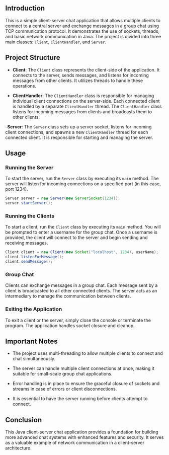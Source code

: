 ## Introduction

This is a simple client-server chat application that allows multiple clients to connect to a central server and exchange messages in a group chat using TCP communication protocol. It demonstrates the use of sockets, threads, and basic network communication in Java. The project is divided into three main classes: `Client`, `ClientHandler`, and `Server`.


## Project Structure

- **Client**: The `Client` class represents the client-side of the application. It connects to the server, sends messages, and listens for incoming messages from other clients. It utilizes threads to handle these operations.

- **ClientHandler**: The `ClientHandler` class is responsible for managing individual client connections on the server-side. Each connected client is handled by a separate `ClientHandler` thread. The `ClientHandler` class listens for incoming messages from clients and broadcasts them to other clients.

-**Server**: The `Server` class sets up a server socket, listens for incoming client connections, and spawns a new `ClientHandler` thread for each connected client. It is responsible for starting and managing the server.


## Usage

### Running the Server
To start the server, run the `Server` class by executing its `main` method. The server will listen for incoming connections on a specified port (in this case, port 1234).

```java
Server server = new Server(new ServerSocket(1234));
server.startServer();
```


### Running the Clients
To start a client, run the `Client` class by executing its `main` method. You will be prompted to enter a username for the group chat. Once a username is provided, the client will connect to the server and begin sending and receiving messages.

```java
Client client = new Client(new Socket("localhost", 1234), userName);
client.listenForMessage();
client.sendMessage();
```

### Group Chat
Clients can exchange messages in a group chat. Each message sent by a client is broadcasted to all other connected clients. The server acts as an intermediary to manage the communication between clients.


### Exiting the Application
To exit a client or the server, simply close the console or terminate the program. The application handles socket closure and cleanup.


## Important Notes
- The project uses multi-threading to allow multiple clients to connect and chat simultaneously.

- The server can handle multiple client connections at once, making it suitable for small-scale group chat applications.

- Error handling is in place to ensure the graceful closure of sockets and streams in case of errors or client disconnections.

- It is essential to have the server running before clients attempt to connect.

## Conclusion
This Java client-server chat application provides a foundation for building more advanced chat systems with enhanced features and security. It serves as a valuable example of network communication in a client-server architecture.

